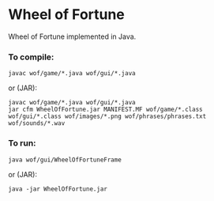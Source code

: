 <!-- Nikita Kouevda and Jenny Shen -->
<!-- 2012/03/27 -->

# Wheel of Fortune

Wheel of Fortune implemented in Java.

### To compile:

    javac wof/game/*.java wof/gui/*.java

or (JAR):

    javac wof/game/*.java wof/gui/*.java
    jar cfm WheelOfFortune.jar MANIFEST.MF wof/game/*.class wof/gui/*.class wof/images/*.png wof/phrases/phrases.txt wof/sounds/*.wav

### To run:

    java wof/gui/WheelOfFortuneFrame

or (JAR):

    java -jar WheelOfFortune.jar
